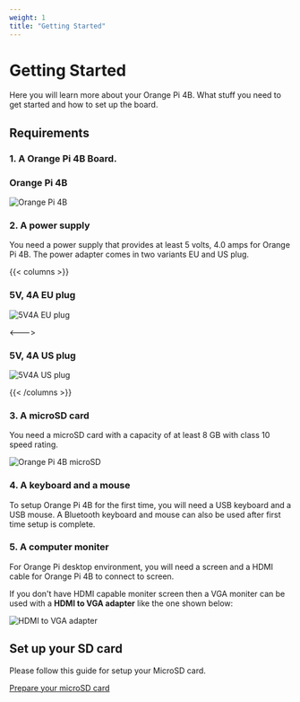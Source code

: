 ```yaml
---
weight: 1
title: "Getting Started"
---
```


# Getting Started

Here you will learn more about your Orange Pi 4B. What stuff you need to get started and how to set up the board.

## Requirements

### **1. A Orange Pi 4B Board.**

### Orange Pi 4B

![Orange Pi 4B](/images/opi4b.jpg "Orange Pi 4B")


### **2. A power supply**

You need a power supply that provides at least 5 volts, 4.0 amps for Orange Pi 4B. The power adapter comes in two variants EU and US plug.

{{< columns >}}
### 5V, 4A EU plug

![5V4A EU plug](/images/5v4aEU.jpg "5V4A EU plug")

<--->

### 5V, 4A US plug

![5V4A US plug](/images/5v4aUS.jpg "5V4A US plug")

{{< /columns >}}

### **3. A microSD card**

You need a microSD card with a capacity of at least 8 GB with class 10 speed rating. 

![Orange Pi 4B microSD](/images/opi4busd.png "Orange Pi 4B microSD")

### **4. A keyboard and a mouse**

To setup Orange Pi 4B for the first time, you will need a USB keyboard and a USB mouse. A Bluetooth keyboard and mouse can also be used after first time setup is complete.

### **5. A computer moniter**

For Orange Pi desktop environment, you will need a screen and a HDMI cable for Orange Pi 4B to connect to screen.

If you don't have HDMI capable moniter screen then a VGA moniter can be used with a **HDMI to VGA adapter** like the one shown below:

![HDMI to VGA adapter](/images/HDMItoVGA.jpg "HDMI to VGA adapter")

## Set up your SD card

Please follow this guide for setup your MicroSD card.

[Prepare your microSD card](/docs/general_guides/prepare_sd_card/)
